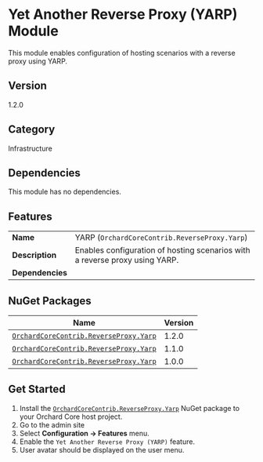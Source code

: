 # Yet Another Reverse Proxy (YARP) Module

This module enables configuration of hosting scenarios with a reverse proxy using YARP.

## Version

1.2.0

## Category

Infrastructure

## Dependencies

This module has no dependencies.

## Features

|                  |                                                                             |
|------------------|-----------------------------------------------------------------------------|
| **Name**         | YARP (`OrchardCoreContrib.ReverseProxy.Yarp`)                               |
| **Description**  | Enables configuration of hosting scenarios with a reverse proxy using YARP. |
| **Dependencies** |                                                                             |

## NuGet Packages

| Name                                                                                                                | Version |
|---------------------------------------------------------------------------------------------------------------------|---------|
| [`OrchardCoreContrib.ReverseProxy.Yarp`](https://www.nuget.org/packages/OrchardCoreContrib.ReverseProxy.Yarp/1.2.0) | 1.2.0   |
| [`OrchardCoreContrib.ReverseProxy.Yarp`](https://www.nuget.org/packages/OrchardCoreContrib.ReverseProxy.Yarp/1.1.0) | 1.1.0   |
| [`OrchardCoreContrib.ReverseProxy.Yarp`](https://www.nuget.org/packages/OrchardCoreContrib.ReverseProxy.Yarp/1.0.0) | 1.0.0   |

## Get Started

1. Install the [`OrchardCoreContrib.ReverseProxy.Yarp`](https://www.nuget.org/packages/OrchardCoreContrib.ReverseProxy.Yarp/) NuGet package to your Orchard Core host project.
2. Go to the admin site
3. Select **Configuration -> Features** menu.
4. Enable the `Yet Another Reverse Proxy (YARP)` feature.
5. User avatar should be displayed on the user menu.
